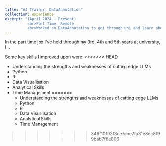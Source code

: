 ```yaml
---
title: "AI Trainer, DataAnnotation"
collection: experience
excerpt: "(April 2024 - Present)
          <br>Part Time, Remote
          <br>Worked on DataAnnotation to get through uni and learn about the current LLMs."
---
```


In the part time job I've held through my 3rd, 4th and 5th years at university, I ..


Some key skills I improved upon were:
<<<<<<< HEAD
 * Understanding the strengths and weaknesses of cutting edge LLMs
 * Python
 * R
 * Data Visualisation
 * Analytical Skills
 * Time Management
=======
    - Understanding the strengths and weaknesses of cutting edge LLMs
    - Python
    - R
    - Data Visualisation
    - Analytical Skills
    - Time Management
>>>>>>> 346f10193f3ce7dbe7fa31e8ec8f99bab7f8e806
